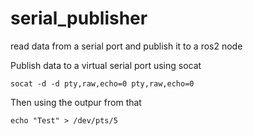 # serial_publisher
read data from a serial port and publish it to a ros2 node


Publish data to a virtual serial port using socat

```socat -d -d pty,raw,echo=0 pty,raw,echo=0```

Then using the outpur from that

```echo "Test" > /dev/pts/5```
